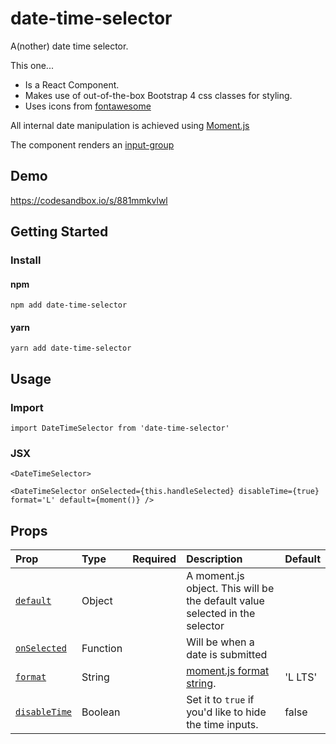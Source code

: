 # date-time-selector

A(nother) date time selector.

This one...

- Is a React Component.
- Makes use of out-of-the-box Bootstrap 4 css classes for styling.
- Uses icons from [fontawesome](http://fontawesome.io/icons/ "Font Awesome Homepage")

All internal date manipulation is achieved using [Moment.js](https://momentjs.com/docs/#/parsing/ "Moment.js Homepage")

The component renders an [input-group](https://getbootstrap.com/docs/4.0/components/input-group/)

## Demo

https://codesandbox.io/s/881mmkvlwl

## Getting Started
### Install

#### npm
`npm add date-time-selector`

#### yarn
`yarn add date-time-selector`

## Usage


### Import

`import DateTimeSelector from 'date-time-selector'`

### JSX

`<DateTimeSelector> `

`<DateTimeSelector onSelected={this.handleSelected} disableTime={true} format='L' default={moment()} />`

## Props

| Prop | Type | Required | Description | Default |
| :--- | :--- | :---: | :--- | :--- |
| [`default`](#defaultProp) | Object | | A moment.js object.  This will be the default value selected in the selector |  |
| [`onSelected`](#onSelectedProp) | Function | | Will be when a date is submitted | |
| [`format`](#formatProp) | String | | [moment.js format string](https://momentjs.com/docs/#/displaying/format/). | 'L LTS' |
| [`disableTime`](#disableTimeProp) | Boolean | | Set it to `true` if you'd like to hide the time inputs. | false |
